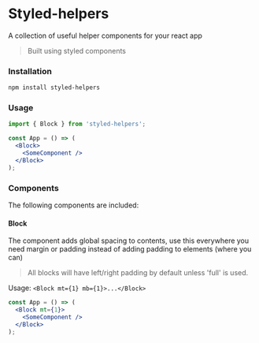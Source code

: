 # Styled-helpers

A collection of useful helper components for your react app

> Built using styled components

### Installation

```sh
npm install styled-helpers
```

### Usage
```jsx
import { Block } from 'styled-helpers';

const App = () => (
  <Block>
    <SomeComponent />
  </Block>
);
```

### Components

The following components are included:

#### Block

The <Block> component adds global spacing to contents, use this everywhere you need margin or padding instead of adding padding to elements (where you can)

> All blocks will have left/right padding by default unless 'full' is used.

Usage: `<Block mt={1} mb={1}>...</Block>`

```jsx
const App = () => (
  <Block mt={1}>
    <SomeComponent />
  </Block>
);
```